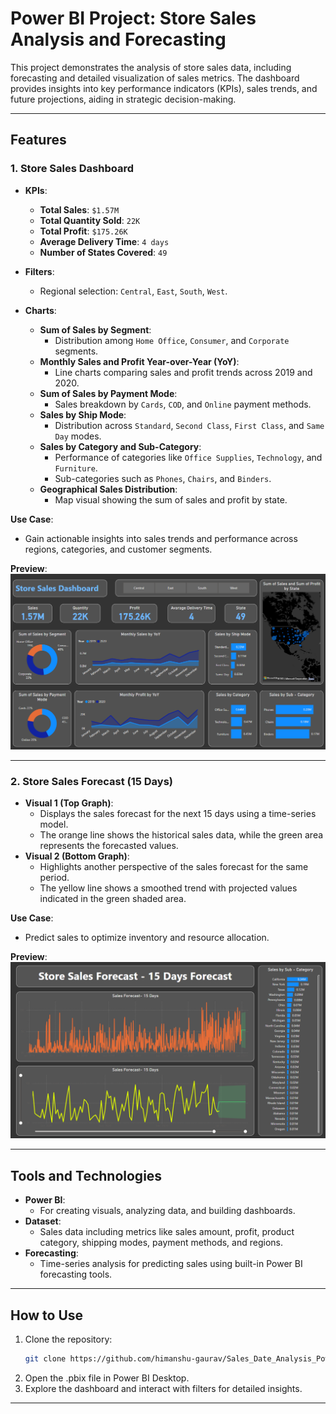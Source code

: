 # Power BI Project: Store Sales Analysis and Forecasting

This project demonstrates the analysis of store sales data, including forecasting and detailed visualization of sales metrics. The dashboard provides insights into key performance indicators (KPIs), sales trends, and future projections, aiding in strategic decision-making.

---

## Features

### 1. **Store Sales Dashboard**
   - **KPIs**:
     - **Total Sales**: `$1.57M`
     - **Total Quantity Sold**: `22K`
     - **Total Profit**: `$175.26K`
     - **Average Delivery Time**: `4 days`
     - **Number of States Covered**: `49`
   - **Filters**:
     - Regional selection: `Central`, `East`, `South`, `West`.

   - **Charts**:
     - **Sum of Sales by Segment**: 
       - Distribution among `Home Office`, `Consumer`, and `Corporate` segments.
     - **Monthly Sales and Profit Year-over-Year (YoY)**:
       - Line charts comparing sales and profit trends across 2019 and 2020.
     - **Sum of Sales by Payment Mode**:
       - Sales breakdown by `Cards`, `COD`, and `Online` payment methods.
     - **Sales by Ship Mode**:
       - Distribution across `Standard`, `Second Class`, `First Class`, and `Same Day` modes.
     - **Sales by Category and Sub-Category**:
       - Performance of categories like `Office Supplies`, `Technology`, and `Furniture`.
       - Sub-categories such as `Phones`, `Chairs`, and `Binders`.
     - **Geographical Sales Distribution**:
       - Map visual showing the sum of sales and profit by state.

   **Use Case**: 
   - Gain actionable insights into sales trends and performance across regions, categories, and customer segments.

   **Preview**:  
   ![Sales Dashboard](./Sales%20Dashboard.png)

---

### 2. **Store Sales Forecast (15 Days)**
   - **Visual 1 (Top Graph)**: 
     - Displays the sales forecast for the next 15 days using a time-series model.
     - The orange line shows the historical sales data, while the green area represents the forecasted values.
   - **Visual 2 (Bottom Graph)**: 
     - Highlights another perspective of the sales forecast for the same period.
     - The yellow line shows a smoothed trend with projected values indicated in the green shaded area.

   **Use Case**: 
   - Predict sales to optimize inventory and resource allocation.

   **Preview**:  
   ![Sales Forecast](./Forecasting.png)

---

## Tools and Technologies
- **Power BI**:
  - For creating visuals, analyzing data, and building dashboards.
- **Dataset**:
  - Sales data including metrics like sales amount, profit, product category, shipping modes, payment methods, and regions.
- **Forecasting**:
  - Time-series analysis for predicting sales using built-in Power BI forecasting tools.

---

## How to Use
1. Clone the repository:
   ```bash
   git clone https://github.com/himanshu-gaurav/Sales_Date_Analysis_PowerBI_Dashboard.git
2. Open the .pbix file in Power BI Desktop.
3. Explore the dashboard and interact with filters for detailed insights.

---
